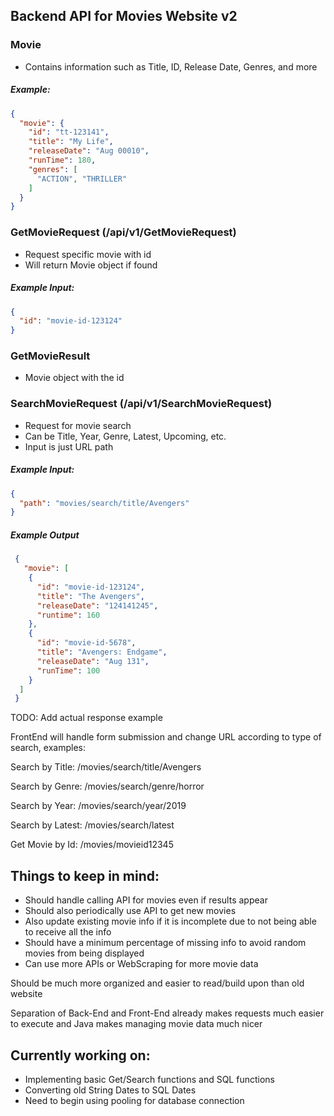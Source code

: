 ## Backend API for Movies Website v2

### Movie
 - Contains information such as Title, ID, Release Date, Genres, and more
 

##### Example: 
```json
{
  "movie": {
    "id": "tt-123141",
    "title": "My Life",
    "releaseDate": "Aug 00010",
    "runTime": 180,
    "genres": [
      "ACTION", "THRILLER"
    ]
  }
}
```

### GetMovieRequest (/api/v1/GetMovieRequest)
 - Request specific movie with id
 - Will return Movie object if found
##### Example Input:
  ```json
{
    "id": "movie-id-123124"
}
```
### GetMovieResult
 - Movie object with the id
 
### SearchMovieRequest (/api/v1/SearchMovieRequest)
 - Request for movie search
 - Can be Title, Year, Genre, Latest, Upcoming, etc.
 - Input is just URL path
##### Example Input:
  ```json
{
    "path": "movies/search/title/Avengers"
}
``` 
##### Example Output
 ```json
  {
    "movie": [
     {
       "id": "movie-id-123124",
       "title": "The Avengers",
       "releaseDate": "124141245",
       "runtime": 160
     },
     {
       "id": "movie-id-5678",
       "title": "Avengers: Endgame",
       "releaseDate": "Aug 131",
       "runTime": 100
     }
   ]
  }
```
TODO: Add actual response example


FrontEnd will handle form submission and change URL
according to type of search, examples:

  Search by Title:
  /movies/search/title/Avengers
    
  Search by Genre:
  /movies/search/genre/horror
  
  Search by Year:
  /movies/search/year/2019
  
  Search by Latest:
  /movies/search/latest
  
  Get Movie by Id:
  /movies/movieid12345

 ## Things to keep in mind:
 * Should handle calling API for movies even if results appear
 * Should also periodically use API to get new movies
 * Also update existing movie info if it is incomplete due to not being able to receive all the info
 * Should have a minimum percentage of missing info to avoid random movies from being displayed
 * Can use more APIs or WebScraping for more movie data

 Should be much more organized and easier to read/build upon than old website

 Separation of Back-End and Front-End already makes requests much easier to execute and Java makes managing movie
 data much nicer
 
 ## Currently working on:
 * Implementing basic Get/Search functions and SQL functions
 * Converting old String Dates to SQL Dates
 * Need to begin using pooling for database connection